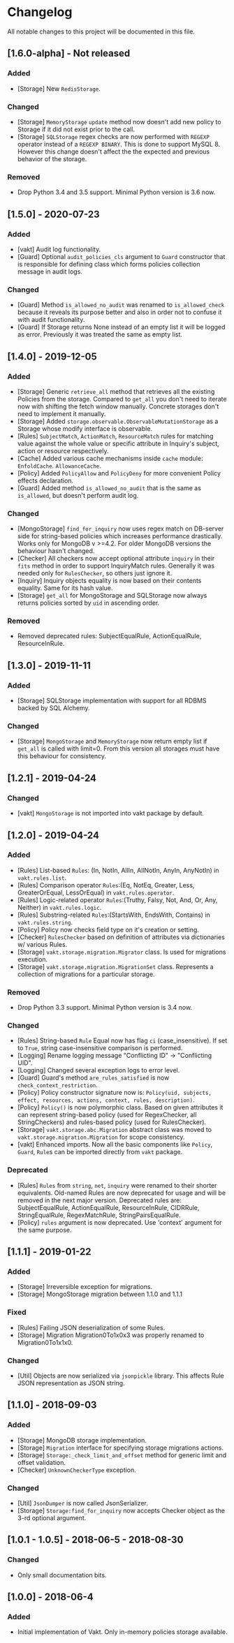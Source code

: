 # Changelog
All notable changes to this project will be documented in this file.


## [1.6.0-alpha] - Not released
### Added
- [Storage] New `RedisStorage`.

### Changed
- [Storage] `MemoryStorage` `update` method now doesn't add new policy to Storage if it did not exist prior to the call.
- [Storage] `SQLStorage` regex checks are now performed with `REGEXP` operator instead of a `REGEXP BINARY`. This is 
done to support MySQL 8. However this change doesn't affect the the expected and previous behavior of the storage.

### Removed
- Drop Python 3.4 and 3.5 support. Minimal Python version is 3.6 now.


## [1.5.0] - 2020-07-23
### Added
- [vakt] Audit log functionality.
- [Guard] Optional `audit_policies_cls` argument to `Guard` constructor that is responsible for  defining class
which forms policies collection message in audit logs.

### Changed
- [Guard] Method `is_allowed_no_audit` was renamed to `is_allowed_check` because it reveals its purpose better and also
in order not to confuse it with audit functionality.
- [Guard] If Storage returns None instead of an empty list it will be logged as error. Previously it was treated the same
as empty list.


## [1.4.0] - 2019-12-05
### Added
- [Storage] Generic `retrieve_all` method that retrieves all the existing Policies from the storage.
Compared to `get_all` you don't need to iterate now with shifting the fetch window manually.
Concrete storages don't need to implement it manually.
- [Storage] Added `storage.observable.ObservableMutationStorage` as a Storage whose modify interface is observable.
- [Rules] `SubjectMatch`, `ActionMatch`, `ResourceMatch` rules for matching value against the whole value or specific
attribute in Inquiry's subject, action or resource respectively.
- [Cache] Added various cache mechanisms inside `cache` module: `EnfoldCache`. `AllowanceCache`.
- [Policy] Added `PolicyAllow` and `PolicyDeny` for more convenient Policy effects declaration.
- [Guard] Added method `is_allowed_no_audit` that is the same as `is_allowed`, but doesn't perform audit log.

### Changed
- [MongoStorage] `find_for_inquiry` now uses regex match on DB-server side for string-based policies
which increases performance drastically. Works only for MongoDB v >=4.2. For older MongoDB versions the
behaviour hasn't changed.
- [Checker] All checkers now accept optional attribute `inquiry` in their `fits` method in order to support
InquiryMatch rules. Generally it was needed only for `RulesChecker`, so others just ignore it.
- [Inquiry] Inquiry objects equality is now based on their contents equality. Same for its hash value.
- [Storage] `get_all` for MongoStorage and SQLStorage now always returns policies sorted by `uid` in ascending order.

### Removed
- Removed deprecated rules: SubjectEqualRule, ActionEqualRule, ResourceInRule.


## [1.3.0] - 2019-11-11
### Added
- [Storage] SQLStorage implementation with support for all RDBMS backed by SQL Alchemy.

### Changed
- [Storage] `MongoStorage` and `MemoryStorage` now return empty list if `get_all` is called with limit=0.
From this version all storages must have this behaviour for consistency.


## [1.2.1] - 2019-04-24
### Changed
- [vakt] `MongoStorage` is not imported into vakt package by default.


## [1.2.0] - 2019-04-24
### Added
- [Rules] List-based `Rules`: (In, NotIn, AllIn, AllNotIn, AnyIn, AnyNotIn) in `vakt.rules.list`.
- [Rules] Comparison operator `Rules`:(Eq, NotEq, Greater, Less, GreaterOrEqual, LessOrEqual) in `vakt.rules.operator`.
- [Rules] Logic-related operator `Rules`:(Truthy, Falsy, Not, And, Or, Any, Neither) in `vakt.rules.logic`.
- [Rules] Substring-related `Rules`:(StartsWith, EndsWith, Contains) in `vakt.rules.string`.
- [Policy] Policy now checks field type on it's creation or setting.
- [Checker] `RulesChecker` based on definition of attributes via dictionaries w/ various Rules.
- [Storage] `vakt.storage.migration.Migrator` class. Is used for migrations execution.
- [Storage] `vakt.storage.migration.MigrationSet` class. Represents a collection of migrations for a
particular storage.

### Removed
- Drop Python 3.3 support. Minimal Python version is 3.4 now.

### Changed
- [Rules] String-based `Rule` Equal now has flag `ci` (case_insensitive).
If set to `True`, string case-insensitive comparison is performed.
- [Logging] Rename logging message "Conflicting ID" -> "Conflicting UID".
- [Logging] Changed several exception logs to error level.
- [Guard] Guard's method `are_rules_satisfied` is now `check_context_restriction`.
- [Policy] Policy constructor signature now is:
`Policy(uid, subjects, effect, resources, actions, context, rules, description)`.
- [Policy] `Policy()` is now polymorphic class. Based on given attributes it can represent string-based policy (used
for RegexChecker, all StringCheckers) and rules-based policy (used for RulesChecker).
- [Storage] `vakt.storage.abc.Migration` abstract class was moved to `vakt.storage.migration.Migration`
for scope consistency.
- [vakt] Enhanced imports. Now all the basic components like `Policy`, `Guard`, `Rule`s can be imported directly from `vakt`
package.

### Deprecated
- [Rules] `Rules` from `string`, `net`, `inquiry` were renamed to their shorter equivalents.
Old-named Rules are now deprecated for usage and will be removed in the next major version.
Deprecated rules are: SubjectEqualRule, ActionEqualRule, ResourceInRule, CIDRRule, StringEqualRule, RegexMatchRule,
StringPairsEqualRule.
- [Policy] `rules` argument is now deprecated. Use 'context' argument for the same purpose.


## [1.1.1] - 2019-01-22
### Added
- [Storage] Irreversible exception for migrations.
- [Storage] MongoStorage migration between 1.1.0 and 1.1.1

### Fixed
- [Rules] Failing JSON deserialization of some Rules.
- [Storage] Migration Migration0To1x0x3 was properly renamed to Migration0To1x1x0.

### Changed
- [Util] Objects are now serialized via `jsonpickle` library. This affects Rule JSON representation as JSON string.


## [1.1.0] - 2018-09-03
### Added
- [Storage] MongoDB storage implementation.
- [Storage] `Migration` interface for specifying storage migrations actions.
- [Storage] `Storage:_check_limit_and_offset` method for generic limit and offset validation.
- [Checker] `UnknownCheckerType` exception.

### Changed
- [Util] `JsonDumper` is now called JsonSerializer.
- [Storage] `Storage:find_for_inquiry` now accepts Checker object as the 3-rd optional argument.


## [1.0.1 - 1.0.5] - 2018-06-5 - 2018-08-30
### Changed
- Only small documentation bits.


## [1.0.0] - 2018-06-4
### Added
- Initial implementation of Vakt. Only in-memory policies storage available.
